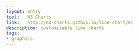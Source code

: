 ```yaml
---
layout: entry
tool:	N3 Charts
link:	http://n3-charts.github.io/line-chart/#/
description: customizable line charts
tags:
- graphics
---
```


